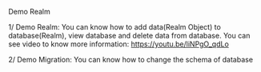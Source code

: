 Demo Realm

1/ Demo Realm: You can know how to add data(Realm Object) to database(Realm), view database and delete data from database.
You can see video to know more information: https://youtu.be/liNPgO_qdLo 

2/ Demo Migration: You can know how to change the schema of database
